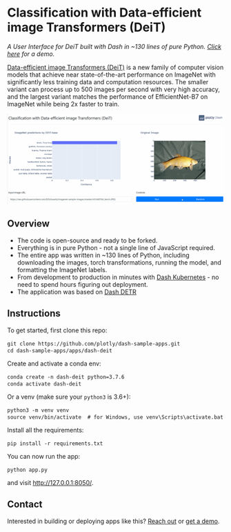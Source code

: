 <!--
To get started, replace
Classification with Data-efficient image Transformers (DeiT) with your app name (e.g. Dash Super Cool App)
dash-deit with the short handle (e.g. dash-super-cool)

If this is in dash sample apps, uncomment the second "git clone https..." and remove the first one.
If this is in dash sample apps and you have a colab demo, uncomment the "Open in Colab" link to see the badge (make sure to create a ColabDemo.ipynb) first.

-->
# Classification with Data-efficient image Transformers (DeiT)
<!-- 
[![Open In Colab](https://colab.research.google.com/assets/colab-badge.svg)](https://colab.research.google.com/github/plotly/dash-sample-apps/blob/master/apps/dash-deit/ColabDemo.ipynb)
 -->

*A User Interface for DeiT built with Dash in ~130 lines of pure Python. [Click here](dash-gallery.plotly.host/dash-deit) for a demo.*

[Data-efficient image Transformers (DeiT)](https://ai.facebook.com/blog/data-efficient-image-transformers-a-promising-new-technique-for-image-classification/) is a new family of computer vision models that achieve near state-of-the-art performance on ImageNet with significantly less training data and computation resources. The smaller variant can process up to 500 images per second with very high accuracy, and the largest variant matches the performance of EfficientNet-B7 on ImageNet while being 2x faster to train.

![](assets/demo.gif)

## Overview

- The code is open-source and ready to be forked.
- Everything is in pure Python - not a single line of JavaScript required.
- The entire app was written in ~130 lines of Python, including downloading the images, torch transformations, running the model, and formatting the ImageNet labels.
- From development to production in minutes with [Dash Kubernetes](https://plotly.com/dash/kubernetes/) - no need to spend hours figuring out deployment.
- The application was based on [Dash DETR](https://github.com/plotly/dash-detr)


## Instructions

To get started, first clone this repo:

```
git clone https://github.com/plotly/dash-sample-apps.git
cd dash-sample-apps/apps/dash-deit
```


Create and activate a conda env:
```
conda create -n dash-deit python=3.7.6
conda activate dash-deit
```

Or a venv (make sure your `python3` is 3.6+):
```
python3 -m venv venv
source venv/bin/activate  # for Windows, use venv\Scripts\activate.bat
```

Install all the requirements:

```
pip install -r requirements.txt
```

You can now run the app:
```
python app.py
```

and visit http://127.0.0.1:8050/.

## Contact

Interested in building or deploying apps like this? [Reach out](https://plotly.com/contact-us/) or [get a demo](https://plotly.com/get-demo).